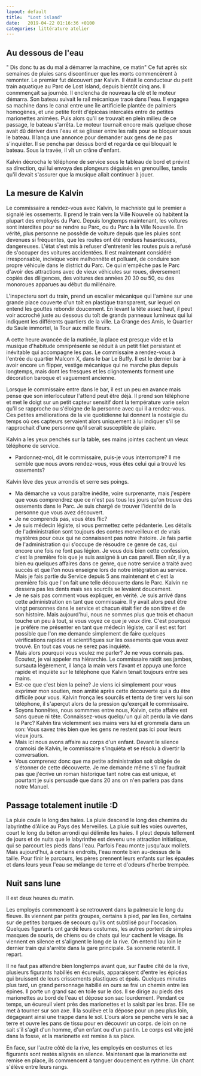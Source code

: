 ```yaml
---
layout: default
title:  "Lost island"
date:   2019-04-22 01:16:36 +0100
categories: littérature atelier
---
```

## Au dessous de l'eau

" Dis donc tu as du mal à démarrer la machine, ce matin"
Ce fut après six semaines de pluies sans discontinuer que les morts commencèrent à remonter.
Le premier fut découvert par Kalvin.
Il était le conducteur du petit train aquatique au Parc de Lost Island, depuis bientôt cinq ans.
Il conmmençait sa journée. Il enclencha de nouveau la clé et le moteur démarra.
Son bateau suivait le rail mécanique tracé dans l'eau.
Il engagea sa machine dans le canal entre une île artificielle plantée de palmiers homogènes, et une petite forêt d'épicéas intercalés entre de petites marionettes animées.
Puis alors qu'il se trouvait en plein milieu de ce passage, le bateau s'arrêta. Le moteur tournait encore mais quelque chose avait dû dériver dans l'eau et se glisser entre les rails pour se bloquer sous le bateau.
Il lança une annonce pour demander aux gens de ne pas s'inquiéter.
Il se pencha par dessus bord et regarda ce qui bloquait le bateau. Sous la travée, il vît un crâne d'enfant.


Kalvin décrocha le téléphone de service sous le tableau de bord et prévint sa direction, qui lui envoya des plongeurs déguisés en grenouilles, tandis qu'il devait s'assurer que la musique allait continuer à jouer. 


## La mesure de Kalvin
Le commissaire a rendez-vous avec Kalvin, le machniste qui le premier a signalé les ossements.
Il prend le train vers la Ville Nouvelle où habitent la plupart des employés du Parc. Depuis longtemps maintenant, les voitures sont interdites pour se rendre au Parc, ou du Parc à la Ville Nouvelle. En vérité, plus personne ne possède de voiture depuis que les pluies sont devenues si fréquentes, que les routes ont été rendues hasardeuses, dangereuses. L'état s'est mis à refuser d'entretenir les routes puis a refusé de s'occuper des voitures accidentées. Il est maintenant considéré irresponsable, incivique voire malhonnête et polluant, de conduire son propre véhicule dans le district du Parc.
Ce qui n'empêche pas le Parc d'avoir des attractions avec de vieux véhicules sur roues, diversement copiés des diligences, des voitures des années 20 30 ou 50, ou des monoroues apparues au début du millénaire.

L'inspecteru sort du train, prend un escalier mécanique qui l'amène sur une grande place couverte d'un toît en plastique transparent, sur lequel on entend les gouttes rebondir doucement.
En levant la tête assez haut, il peut voir accroché juste au dessous du toît de grands panneaux lumineux qui lui indiquent les différents quartiers de la ville. La Grange des Amis, le Quartier du Saule immortel, la Tour aux mille fleurs.

A cette heure avancée de la matinée, la place est presque vide et la musique d'habitude omniprésente se réduit à un petit filet persistant et inévitable qui accompagne les pas. Le commissaire a rendez-vous à l'entrée du quartier Malcom X, dans le bar Le Buffy. Il est le dernier bar à avoir encore un flipper, vestige mécanique qui ne marche plus depuis longtemps, mais dont les fresques et les clignotements forment une décoration baroque et vaguement ancienne.

Lorsque le commissaire entre dans le bar, il est un peu en avance mais pense que son interlocuteur l'attend peut être déjà. Il prend son téléphone et met le doigt sur un petit capteur sensitif dont la température varie selon qu'il se rapproche ou s'éloigne de la personne avec qui il a rendez-vous. Ces petites améliorations de la vie quotidienne lui donnent la nostalgie du temps où ces capteurs servaient alors uniquement à lui indiquer s'il se rapprochait d'une personne qu'il serait susceptible de plaire.

Kalvin a les yeux penchés sur la table, ses mains jointes cachent un vieux téléphone de service.
- Pardonnez-moi, dit le commissaire, puis-je vous interrompre? Il me semble que nous avons rendez-vous, vous êtes celui qui a trouvé les ossements?

Kalvin lève des yeux arrondis et serre ses poings.

- Ma démarche va vous paraître inédite, voire surprenante, mais j'espère que vous comprendrez que ce n'est pas tous les jours qu'on trouve des ossements dans le Parc. Je suis chargé de trouver l'identité de la personne que vous avez découvert.
- Je ne comprends pas, vous êtes flic?
- Je suis médecin légiste, si vous permettez cette pédanterie. Les détails de l'administration sont toujours des contes merveilleux et de vrais mystères pour ceux qui ne connaissent pas notre ihstoire. Je fais partie de l'administration qui s'occupe de résoudre ce genre de cas, qui encore une fois ne font pas légion.  Je vous dois bien cette confession, c'est la première fois que je suis assigné à un cas pareil. Bien sûr, il y a bien eu quelques affaires dans ce genre, que notre service a traité avec succès et que l'on nous enseigne lors de notre intégration au service. Mais je fais partie du Service depuis 5 ans maintenant et c'est la première fois que l'on fait une telle découverte dans le Parc.
Kalvin ne dessera pas les dents mais ses sourcils se levaient doucement.
- Je ne sais pas comment vous expliquer, en vérité. Je suis arrivé dans cette administration en tant que commissaire. Il y avait alors peut être vingt personnes dans le service et chacun était fier de son titre et de son histoire. Mais aujourd'hui, nous ne sommes plus que trois et chacun touche un peu à tout, si vous voyez ce que je veux dire. C'est pourquoi je préfère me présenter en tant que médecin légiste, car il est est fort possible que l'on me demande simplement de faire quelques vérifications rapides et scientifiques sur les ossements que vous avez trouvé. En tout cas vous ne serez pas inquiété.
- Mais alors pourquoi vous voulez me parler? Je ne vous connais pas. Écoutez, je vai appeler ma hiérarchie.
Le commissaire raidit ses jambes, sursauta légèrement, il lança la main vers l'avant et appuya une force rapide et inquiète sur le téléphone que Kalvin tenait toujours entre ses mains.
- Est-ce que c'est bien la peine? Je viens ici simplement pour vous exprimer mon soutien, mon amitié après cette découverte qui a du être difficile pour vous.
Kalvin fronça les sourcils et tenta de tirer vers lui son téléphone, il s'aperçut alors de la pression qu'exerçait le commissaire.
- Soyons honnêtes, nous sommmes entre nous, Kalvin, cette affaire est sans queue ni tête. Connaissez-vous quelqu'un qui ait perdu la vie dans le Parc?
Kalvin tira violemment ses mains vers lui et grommela dans un son: Vous savez très bien que les gens ne restent pas ici pour leurs vieux jours.
- Mais ici nous avons affaire au corps d'un enfant.
Devant le silence cramoisi de Kalvin, le commissaire s'inquiéta et se résolu à divertir la conversation.
- Vous comprenez donc que ma petite administration soit obligée de s'étonner de cette découverte. Je me demande même s'il ne faudrait pas que j'écrive un roman historique tant notre cas est unique, et pourtant je suis persuadé que dans 20 ans on n'en parlera pas dans notre Manuel.




## Passage totalement inutile :D
La pluie coule le long des haies. La pluie descend le long des chemins du labyrinthe d'Alice au Pays des Merveilles. La pluie suit les voies ouvertes, court le long du béton arrondi qui délimite les haies.
Il pleut depuis tellement de jours et de nuits que le labyrinthe est devenu une attraction initiatique, qui se parcourt les pieds dans l'eau. Parfois l'eau monte jusqu'aux mollets. Mais aujourd'hui, à certains endroits, l'eau monte bien au-dessus de la taille. Pour finir le parcours, les pères prennent leurs enfants sur les épaules et dans leurs yeux l'eau se mélange de terre et d'odeurs d'herbe trempée.


## Nuit sans lune

Il est deux heures du matin.

Les employés commencent à se retrouvent dans la palmeraie le long du fleuve. Ils viennent par petits groupes, certains à pied, par les îles, certains sur de petites barques de secours qu'ils ont subtilisé pour l'occasion. Quelques figurants ont gardé leurs costumes, les autres portent de simples masques de souris, de chiens ou de chats qui leur cachent le visage. Ils viennent en silence et s'alignent le long de la rive.
On entend lau loin le dernier train qui s'arrête dans la gare principale. Sa sonnerie retentit. Il repart.	
	
Il ne faut pas attendre bien longtemps avant que, sur l'autre cîté de la rive, plusieurs figurants habillés en écureuils, apparaissent d'entre les épicéas qui bruissent de leurs crissements plastiques et épais.
Quelques minutes plus tard, un grand personnage habillé en ours se frai un chemin entre les épines. Il porte un grand sac en toile sur le dos.
Il se dirige au pieds des marionettes au bord de l'eau et dépose son sac lourdement.
Pendant ce temps, un écureuil vient près des marionettes et la saisit par les bras. Elle se met à tourner sur son axe. Il la soulève et la dépose pour un peu plus loin, dégageant ainsi une trappe dans le sol.
L'ours alors se penche vers le sac à terre et ouvre les pans de tissu pour en découvrir un corps. de loin on ne sait s'il s'agit d'un homme, d'un enfant ou d'un pantin. Le corps est vite jeté dans la fosse, et la marionette est remise à sa place.

En face, sur l'autre côté de la rive, les employés en costumes et les figurants sont restés alignés en silence. Maintenant que la marionette est remise en place, ils commencent à tanguer doucement en rythme. Un chant s'élève entre leurs rangs.

